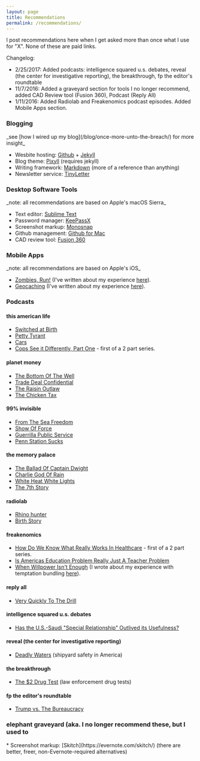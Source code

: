 ```yaml
---
layout: page
title: Recommendations
permalink: /recommendations/
---
```


I post recommendations here when I get asked more than once what I use for "X". None of these are paid links. 

Changelog:

* 2/25/2017: Added podcasts: intelligence squared u.s. debates, reveal (the center for investigative reporting), the breakthrough, fp the editor's roundtable
* 11/7/2016: Added a graveyard section for tools I no longer recommend, added CAD Review tool (Fusion 360), Podcast (Reply All)
* 1/11/2016: Added Radiolab and Freakenomics podcast episodes. Added Mobile Apps section. 

<h3>Blogging</h3>
_see [how I wired up my blog](/blog/once-more-unto-the-breach/) for more insight_

* Wesbite hosting: [Github](http://github.com) + [Jekyll](http://jekyllrb.com/)
* Blog theme: [Pixyll](http://Pixyll.com) (requires jekyll)
* Writing framework: [Markdown](http://daringfireball.net/projects/markdown/syntax) (more of a reference than anything)
* Newsletter service: [TinyLetter](http://tinyletter.com/)

<h3>Desktop Software Tools</h3>
_note: all recommendations are based on Apple's macOS Sierra_

* Text editor: [Sublime Text](http://www.sublimetext.com/3)
* Password manager: [KeePassX](https://www.keepassx.org/)
* Screenshot markup: [Monosnap](https://monosnap.com/welcome)
* Github management: [Github for Mac](https://mac.github.com/)
* CAD review tool: [Fusion 360](http://www.autodesk.com/products/fusion-360/students-teachers-educators)

<h3>Mobile Apps</h3>
_note: all recommendations are based on Apple's iOS_

* [Zombies, Run!](https://zombiesrungame.com/) (I've written about my experience [here](http://robm.xyz/blog/temptation-bundling-running)).
* [Geocaching](https://www.geocaching.com/guide/) (I've written about my experience [here](http://robm.xyz/blog/temptation-bundling-running)).

<h3>Podcasts</h3>

<h4>this american life</h4>

* [Switched at Birth](http://www.thisamericanlife.org/radio-archives/episode/360/switched-at-birth) 
* [Petty Tyrant](http://www.thisamericanlife.org/radio-archives/episode/419/petty-tyrant) 
* [Cars](http://www.thisamericanlife.org/radio-archives/episode/513/129-cars) 
* [Cops See it Differently, Part One](http://www.thisamericanlife.org/radio-archives/episode/547/cops-see-it-differently-part-one) - first of a 2 part series. 

<h4>planet money</h4>

* [The Bottom Of The Well](http://www.npr.org/sections/money/2015/07/22/425392169/episode-640-the-bottom-of-the-well)
* [Trade Deal Confidential](http://www.npr.org/sections/money/2015/06/26/417851577/episode-635-trade-deal-confidential)
* [The Raisin Outlaw](http://www.npr.org/sections/money/2015/06/24/417187957/episode-478-the-raisin-outlaw)
* [The Chicken Tax](http://www.npr.org/sections/money/2015/06/12/414029929/episode-632-the-chicken-tax)

<h4>99% invisible</h4>

* [From The Sea Freedom](http://99percentinvisible.org/episode/from-the-sea-freedom/)
* [Show Of Force](http://99percentinvisible.org/episode/show-of-force/)
* [Guerrilla Public Service](http://99percentinvisible.org/episode/guerrilla-public-service/)
* [Penn Station Sucks](http://99percentinvisible.org/episode/penn-station-sucks/)

<h4>the memory palace</h4>

* [The Ballad Of Captain Dwight](http://thememorypalace.us/2015/08/the-ballad-of-captain-dwight/)
* [Charlie God Of Rain](http://thememorypalace.us/2015/07/charlie-god-of-rain/)
* [White Heat White Lights](http://thememorypalace.us/2015/07/white-heat-white-lights/)
* [The 7th Story](http://thememorypalace.us/2015/01/the-7th-story/)

<h4>radiolab</h4>

* [Rhino hunter](http://www.radiolab.org/story/rhino-hunter/)
* [Birth Story](http://www.radiolab.org/story/birthstory/)

<h4>freakenomics</h4>

* [How Do We Know What Really Works In Healthcare](http://freakonomics.com/2015/04/02/how-do-we-know-what-really-works-in-healthcare-a-new-freakonomics-radio-podcast/) - first of a 2 part series. 
* [Is Americas Education Problem Really Just A Teacher Problem](http://freakonomics.com/2014/11/27/is-americas-education-problem-really-just-a-teacher-problem-a-new-freakonomics-radio-podcast/)
* [When Willpower Isn't Enough](http://freakonomics.com/2015/03/13/when-willpower-isnt-enough-a-new-freakonomics-radio-podcast) (I wrote about my experience with temptation bundling [here](http://robm.xyz/blog/temptation-bundling-running)).

<h4>reply all</h4>

* [Very Quickly To The Drill](https://gimletmedia.com/episode/78-very-quickly-to-the-drill/)

<h4>intelligence squared u.s. debates</h4>

* [Has the U.S.-Saudi "Special Relationship" Outlived its Usefulness?](http://www.intelligencesquaredus.org/podcasts)

<h4>reveal (the center for investigative reporting)</h4>

* [Deadly Waters](https://www.revealnews.org/episodes/deadly-waters/) (shipyard safety in America)

<h4>the breakthrough</h4>

* [The $2 Drug Test](https://www.propublica.org/podcast/item/the-breakthrough-the-2-dollar-drug-test) (law enforcement drug tests)

<h4>fp the editor's roundtable</h4>

* [Trump vs. The Bureaucracy](https://foreignpolicy.com/2017/02/20/trump-vs-the-bureaucracy/)

<h3>elephant graveyard (aka. I no longer recommend these, but I used to</h3>
* Screenshot markup: [Skitch](https://evernote.com/skitch/) (there are better, freer, non-Evernote-required alternatives)